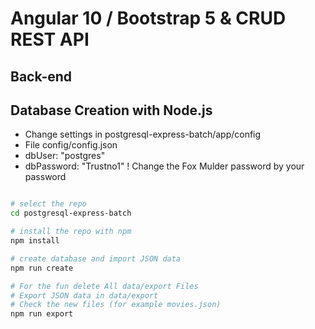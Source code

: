 # Angular 10 / Bootstrap 5 & CRUD REST API
## Back-end

## Database Creation with Node.js
* Change settings in postgresql-express-batch/app/config
* File config/config.json
* dbUser: "postgres" 
* dbPassword: "Trustno1"   !  Change the Fox Mulder password by your password


```bash

# select the repo
cd postgresql-express-batch

# install the repo with npm
npm install

# create database and import JSON data
npm run create

# For the fun delete All data/export Files
# Export JSON data in data/export
# Check the new files (for example movies.json) 
npm run export

```
